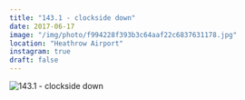 ```yaml
---
title: "143.1 - clockside down"
date: 2017-06-17
image: "/img/photo/f994228f393b3c64aaf22c6837631178.jpg"
location: "Heathrow Airport"
instagram: true
draft: false
---
```


![143.1 - clockside down](/img/photo/f994228f393b3c64aaf22c6837631178.jpg)

